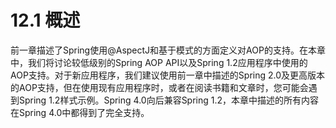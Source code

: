 # 12.1 概述

前一章描述了Spring使用@AspectJ和基于模式的方面定义对AOP的支持。在本章中，我们将讨论较低级别的Spring AOP API以及Spring 1.2应用程序中使用的AOP支持。对于新应用程序，我们建议使用前一章中描述的Spring 2.0及更高版本的AOP支持，但在使用现有应用程序时，或者在阅读书籍和文章时，您可能会遇到Spring 1.2样式示例。Spring 4.0向后兼容Spring 1.2，本章中描述的所有内容在Spring 4.0中都得到了完全支持。